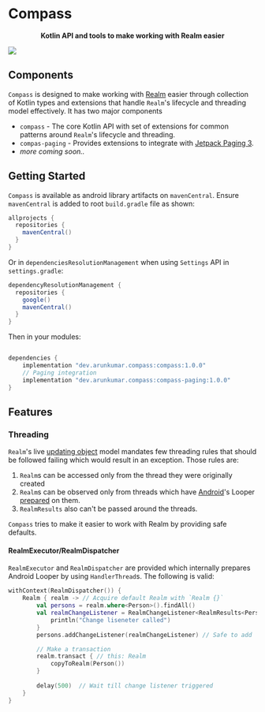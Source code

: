 # Compass

<p align="center">
<b>Kotlin API and tools to make working with Realm easier</b>

<a href="https://github.com/arunkumar9t2/compass/actions/workflows/ci.yml"><img src="https://img.shields.io/github/workflow/status/arunkumar9t2/compass/CI?logo=GitHub&style=flat-square"/></a>
</p>

## Components

`Compass` is designed to make working with [Realm](https://realm.io) easier through collection of Kotlin types and extensions that handle `Realm`'s lifecycle and threading model effectively. It has two major components

* `compass` - The core Kotlin API with set of extensions for common patterns around `Realm`'s lifecycle and threading.
* `compas-paging` - Provides extensions to integrate with [Jetpack Paging 3](https://developer.android.com/topic/libraries/architecture/paging/v3-overview).
* _more coming soon.._

## Getting Started

`Compass` is available as android library artifacts on `mavenCentral`. Ensure `mavenCentral` is added to root `build.gradle` file as shown:

```groovy
allprojects {
  repositories {
    mavenCentral()
  }
}
```

Or in `dependenciesResolutionManagement` when using `Settings` API in `settings.gradle`:

```groovy
dependencyResolutionManagement {
  repositories {
    google()
    mavenCentral()
  }
}
```
Then in your modules:

```groovy

dependencies {
    implementation "dev.arunkumar.compass:compass:1.0.0"
    // Paging integration
    implementation "dev.arunkumar.compass:compass-paging:1.0.0"
}
```
## Features

### Threading

`Realm`'s live [updating object](https://docs.mongodb.com/realm/sdk/android/fundamentals/live-queries/#auto-refresh) model mandates few threading rules that should be followed failing which would result in an exception. Those rules are:

1. `Realm`s can be accessed only from the thread they were originally created
2. `Realm`s can be observed only from threads which have [Android](https://developer.android.com/reference/android/os/Looper)'s Looper [prepared](https://developer.android.com/reference/android/os/Looper#prepare()) on them.
3. `RealmResults` also can't be passed around the threads.

`Compass` tries to make it easier to work with Realm by providing safe defaults.

#### RealmExecutor/RealmDispatcher

`RealmExecutor` and `RealmDispatcher` are provided which internally prepares Android Looper by using `HandlerThread`s. The following is valid:

```kotlin
withContext(RealmDispatcher()) {
    Realm { realm -> // Acquire default Realm with `Realm {}`
        val persons = realm.where<Person>().findAll()
        val realmChangeListener = RealmChangeListener<RealmResults<Person>> {
            println("Change liseneter called")
        }
        persons.addChangeListener(realmChangeListener) // Safe to add

        // Make a transaction
        realm.transact { // this: Realm
            copyToRealm(Person())
        }
        
        delay(500)  // Wait till change listener triggered
    }
}
```